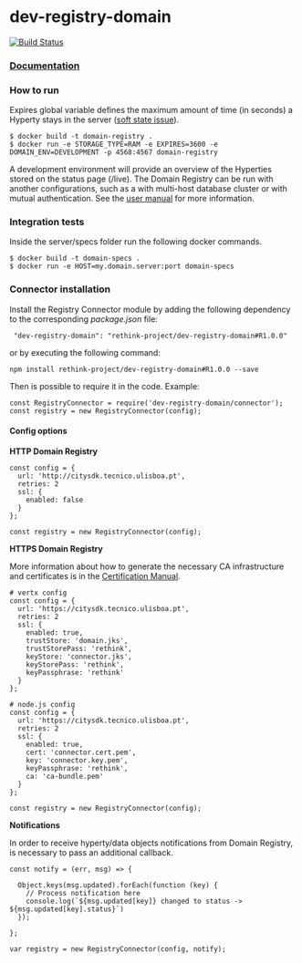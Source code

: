 # dev-registry-domain

[![Build Status](https://travis-ci.org/reTHINK-project/dev-registry-domain.svg?branch=develop)](https://travis-ci.org/reTHINK-project/dev-registry-domain)

### [Documentation](https://github.com/reTHINK-project/dev-registry-domain/tree/master/docs)


### How to run
Expires global variable defines the maximum amount of time (in seconds) a Hyperty stays in the server ([soft state issue](https://github.com/reTHINK-project/dev-registry-domain/issues/7)).

```
$ docker build -t domain-registry .
$ docker run -e STORAGE_TYPE=RAM -e EXPIRES=3600 -e DOMAIN_ENV=DEVELOPMENT -p 4568:4567 domain-registry
```
A development environment will provide an overview of the Hyperties stored on the status page (/live).
The Domain Registry can be run with another configurations, such as a with multi-host database cluster or with mutual authentication. See the [user manual](https://github.com/reTHINK-project/dev-registry-domain/blob/master/docs/DomainRegistryUserManual.md) for more information.


### Integration tests
Inside the server/specs folder run the following docker commands.

```
$ docker build -t domain-specs .
$ docker run -e HOST=my.domain.server:port domain-specs
```

### Connector installation
Install the Registry Connector module by adding the following dependency to the corresponding *package.json* file:
```
 "dev-registry-domain": "rethink-project/dev-registry-domain#R1.0.0"
```
or by executing the following command:
```
npm install rethink-project/dev-registry-domain#R1.0.0 --save
```

Then is possible to require it in the code. Example:
```
const RegistryConnector = require('dev-registry-domain/connector');
const registry = new RegistryConnector(config);
```

#### Config options

**HTTP Domain Registry**
```
const config = {
  url: 'http://citysdk.tecnico.ulisboa.pt',
  retries: 2
  ssl: {
    enabled: false
  }
};

const registry = new RegistryConnector(config);
```

**HTTPS Domain Registry**

More information about how to generate the necessary CA infrastructure and certificates is in the [Certification Manual](https://github.com/reTHINK-project/dev-registry-domain/blob/master/docs/CertificationManual.md).
```
# vertx config
const config = {
  url: 'https://citysdk.tecnico.ulisboa.pt',
  retries: 2
  ssl: {
    enabled: true,
    trustStore: 'domain.jks',
    trustStorePass: 'rethink',
    keyStore: 'connector.jks',
    keyStorePass: 'rethink',
    keyPassphrase: 'rethink'
  }
};

# node.js config
const config = {
  url: 'https://citysdk.tecnico.ulisboa.pt',
  retries: 2
  ssl: {
    enabled: true,
    cert: 'connector.cert.pem',
    key: 'connector.key.pem',
    keyPassphrase: 'rethink',
    ca: 'ca-bundle.pem'
  }
};

const registry = new RegistryConnector(config);
```

**Notifications**

In order to receive hyperty/data objects notifications from Domain Registry, is necessary to pass an additional callback.
```
const notify = (err, msg) => {

  Object.keys(msg.updated).forEach(function (key) {
    // Process notification here
    console.log(`${msg.updated[key]} changed to status -> ${msg.updated[key].status}`)
  });

};

var registry = new RegistryConnector(config, notify);
```
